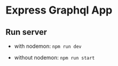 # Express Graphql App

## Run server

- with nodemon: `npm run dev`

- without nodemon: `npm run start`